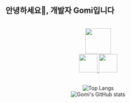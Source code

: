   
## 안녕하세요👋, 개발자 Gomi입니다 

<div align="center">
  <br>
  <a target="_blank" href="https://gomiseki.github.io/portfolio/">
    <img src="https://user-images.githubusercontent.com/50083131/203188658-2a7c6ef6-8b28-42e5-822c-6886e74c1f8e.png" height="70"/>
  </a>
  
  <br>
  
  <a target="_blank" href="https://velog.io/@gomiseki">
    <img src="https://user-images.githubusercontent.com/50083131/203188590-73da0246-4dd9-4434-90c0-61e3a2293a27.png" height="50"/>
  </a>
  <a target="_blank" href="mailto:gomi.dev1755@gmail.com">
    <img src="https://user-images.githubusercontent.com/50083131/203189971-eb464373-74c6-4877-9dcf-c75f5009970e.png" height="50"/>
  </a>
  
  <br>
  <br>
  
  ![Top Langs](https://github-readme-stats.vercel.app/api/top-langs/?username=gomiseki&layout=compact&card_width=350&theme=material-palenight)
   <br>
  ![Gomi's GitHub stats](https://github-readme-stats.vercel.app/api?username=gomiseki&show_icons=true&theme=material-palenight&card_width=400)

</div>

<!--
**gomiseki/gomiseki** is a ✨ _special_ ✨ repository because its `README.md` (this file) appears on your GitHub profile.

Here are some ideas to get you started:

- 🔭 I’m currently working on ...
- 🌱 I’m currently learning ...
- 👯 I’m looking to collaborate on ...
- 🤔 I’m looking for help with ...
- 💬 Ask me about ...
- 📫 How to reach me: ...
- 😄 Pronouns: ...
- ⚡ Fun fact: ...
-->
